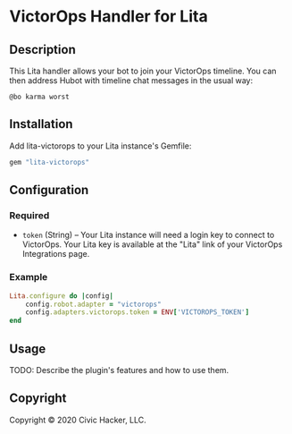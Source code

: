 # VictorOps Handler for Lita

## Description
This Lita handler allows your bot to join your VictorOps timeline.  You can then address Hubot with timeline chat messages in the usual way:

```
@bo karma worst
```

## Installation

Add lita-victorops to your Lita instance's Gemfile:

``` ruby
gem "lita-victorops"
```

## Configuration


### Required

* `token` (String) – Your Lita instance will need a login key to connect to VictorOps.  Your Lita key is available at the "Lita" link of your VictorOps Integrations page.

### Example

``` ruby
Lita.configure do |config|
    config.robot.adapter = "victorops"
    config.adapters.victorops.token = ENV['VICTOROPS_TOKEN']
end
```


## Usage

TODO: Describe the plugin's features and how to use them.

## Copyright

Copyright &copy; 2020 Civic Hacker, LLC.
